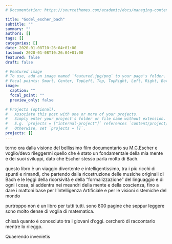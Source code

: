 ```yaml
---
# Documentation: https://sourcethemes.com/academic/docs/managing-content/

title: "Godel_escher_bach"
subtitle: ""
summary: ""
authors: []
tags: []
categories: []
date: 2020-01-08T10:26:04+01:00
lastmod: 2020-01-08T10:26:04+01:00
featured: false
draft: false

# Featured image
# To use, add an image named `featured.jpg/png` to your page's folder.
# Focal points: Smart, Center, TopLeft, Top, TopRight, Left, Right, BottomLeft, Bottom, BottomRight.
image:
  caption: ""
  focal_point: ""
  preview_only: false

# Projects (optional).
#   Associate this post with one or more of your projects.
#   Simply enter your project's folder or file name without extension.
#   E.g. `projects = ["internal-project"]` references `content/project/deep-learning/index.md`.
#   Otherwise, set `projects = []`.
projects: []
---
```


torno ora dalla visione del bellissimo film documentario su M.C.Escher
e voglio/devo rileggermi quello che è stato un fondamentale della mia mente e dei suoi sviluppi, dato che Escher stesso parla molto di Bach.

questo libro è un viaggio divertente e intelligentissimo, tra i più ricchi di spunti e rimandi, che partendo dalla ricostruzione delle musiche originali di Bach e le leggi della ricorsività e della “formalizzazione” del linguaggio e di ogni i cosa, si addentra nei meandri della mente e della coscienza, fino a dare i mattoni base per l’Intelligenza Artificiale e per le visioni sistemiche del mondo

purtroppo non è un libro per tutti tutti. sono 800 pagine che seppur leggere sono molto dense di voglia di matematica.

chissà quanto è conosciuto tra i giovani d’oggi. cercherò di raccontarlo mentre lo rileggo.

Quaerendo invenietis